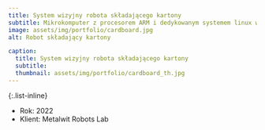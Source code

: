```yaml
---
title: System wizyjny robota składającego kartony
subtitle: Mikrokomputer z procesorem ARM i dedykowanym systemem linux współpracujący z kamerą przemysłową Basler oraz ekranem. Program wykrywa pozycję kartonu w stosie z bardzo dużą dokładnością (1mm na całej wysokości stosu). Całość steruje czerwonymi doświetlaczmi przemysłowymi oraz 6-cio osiowym robotem Fanuc.
image: assets/img/portfolio/cardboard.jpg
alt: Robot składający kartony

caption:
  title: System wizyjny robota składającego kartony
  subtitle: 
  thumbnail: assets/img/portfolio/cardboard_th.jpg
---
```

{:.list-inline}
- Rok: 2022
- Klient: Metalwit Robots Lab
